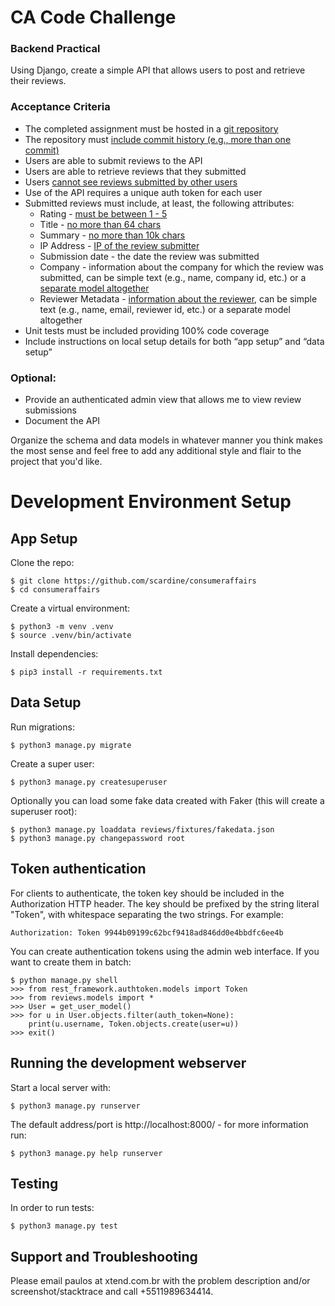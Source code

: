 # CA Code Challenge

### Backend Practical

Using Django, create a simple API that allows users to post and retrieve their reviews.

### Acceptance Criteria

*   The completed assignment must be hosted in a [git repository](https://github.com/scardine/consumeraffairs)
*   The repository must [include commit history (e.g., more than one commit)](https://github.com/scardine/consumeraffairs/commits/master)
*   Users are able to submit reviews to the API
*   Users are able to retrieve reviews that they submitted
*   Users [cannot see reviews submitted by other users](https://github.com/scardine/consumeraffairs/blob/master/reviews/views.py#L15)
*   Use of the API requires a unique auth token for each user
*   Submitted reviews must include, at least, the following attributes:
    *   Rating - [must be between 1 - 5](https://github.com/scardine/consumeraffairs/blob/master/reviews/models.py#L11)
    *   Title - [no more than 64 chars](https://github.com/scardine/consumeraffairs/blob/master/reviews/models.py#L17)
    *   Summary - [no more than 10k chars](https://github.com/scardine/consumeraffairs/blob/master/reviews/models.py#L18)
    *   IP Address - [IP of the review submitter](https://github.com/scardine/consumeraffairs/blob/master/reviews/views.py#L27)
    *   Submission date - the date the review was submitted
    *   Company - information about the company for which the review was submitted, can be simple text (e.g., name, company id, etc.) or a [separate model altogether](https://github.com/scardine/consumeraffairs/blob/master/reviews/models.py#L6)
    *   Reviewer Metadata - [information about the reviewer](https://github.com/scardine/consumeraffairs/blob/master/reviews/views.py#L27), can be simple text (e.g., name, email, reviewer id, etc.) or a separate model altogether
*   Unit tests must be included providing 100% code coverage
*   Include instructions on local setup details for both “app setup” and “data setup”

### Optional:

*   Provide an authenticated admin view that allows me to view review submissions
*   Document the API

Organize the schema and data models in whatever manner you think makes the most sense and feel free to add any additional style and flair to the project that you'd like.

# Development Environment Setup

## App Setup

Clone the repo:

    $ git clone https://github.com/scardine/consumeraffairs
    $ cd consumeraffairs
    
Create a virtual environment:

    $ python3 -m venv .venv
    $ source .venv/bin/activate
    
Install dependencies:

    $ pip3 install -r requirements.txt


## Data Setup

Run migrations:

    $ python3 manage.py migrate
    
Create a super user:

    $ python3 manage.py createsuperuser
    
Optionally you can load some fake data created with Faker (this will create
a superuser root):

    $ python3 manage.py loaddata reviews/fixtures/fakedata.json
    $ python3 manage.py changepassword root
    
    
## Token authentication
    
For clients to authenticate, the token key should be included in the 
Authorization HTTP header. The key should be prefixed by the string literal "Token", 
with whitespace separating the two strings. For example:

    Authorization: Token 9944b09199c62bcf9418ad846dd0e4bbdfc6ee4b    

You can create authentication tokens using the admin web interface. If
you want to create them in batch:

    $ python manage.py shell
    >>> from rest_framework.authtoken.models import Token
    >>> from reviews.models import *
    >>> User = get_user_model()
    >>> for u in User.objects.filter(auth_token=None): 
        print(u.username, Token.objects.create(user=u))
    >>> exit()

    
## Running the development webserver

Start a local server with:

    $ python3 manage.py runserver
    
The default address/port is http://localhost:8000/ - for more information
run:

    $ python3 manage.py help runserver
    
    
## Testing

In order to run tests:

    $ python3 manage.py test
    
    
    
## Support and Troubleshooting

Please email paulos at xtend.com.br with the problem description and/or 
screenshot/stacktrace and call +5511989634414.
 
